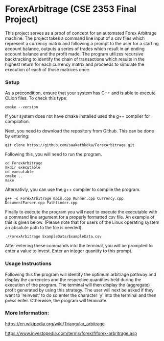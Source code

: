 # ForexArbitrage (CSE 2353 Final Project)
This project serves as a proof of concept for an automated Forex Arbitrage machine.
The project takes a command line input of a csv files which represent a currency matrix and following a prompt to the user for a starting account balance, outputs a series of trades which result in an ending account balance and the profit made.
The program utilizes recursive backtracking to identify the chain of transactions which results in the highest return for each currency matrix and proceeds to simulate the execution of each of those matrices once.

### Setup
As a precondition, ensure that your system has C++ and is able to execute CLion files. To check this type:
```
cmake --version
```
If your system does not have cmake installed used the g++ compiler for compilation. 

Next, you need to download the repository from Github. This can be done by entering:
```
git clone https://github.com/saakethkoka/ForexArbitrage.git
```
Following this, you will need to run the program. 
```
cd ForexArbitrage
mkdir executable
cd executable
cmake ..
make
```

Alternativly, you can use the g++ compiler to compile the program.
```
g++ -o ForexArbitrage main.cpp Runner.cpp Currency.cpp DocumentParser.cpp Pathfinder.cpp
```

Finally to execute the program you will need to execute the executable with a command line argument for a properly formatted csv file. An example of this is given below. (Please note that for users of the Linux operating system an absolute path to the file is needed).
```
./ForexArbitrage ExampleData/ExampleData.csv
```
After entering these commands into the terminal, you will be prompted to enter a value to invest. Enter an integer quantity to this prompt.

### Usage Instructions
Following this the program will identify the optimum arbitrage pathway and display the currencies and the respective quantities held during the execution of the program. 
The terminal will then display the (aggregate) profit generated by using this strategy. 
The user will next be asked if they want to 'reinvest' to do so enter the character 'y' into the terminal and then press enter. Otherwise, the program will terminate. 


### More Information:

https://en.wikipedia.org/wiki/Triangular_arbitrage

https://www.investopedia.com/terms/forex/f/forex-arbritrage.asp

